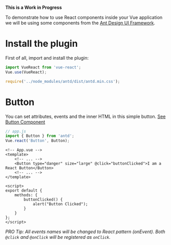 <link rel="stylesheet" type="text/css" href="css/app.e824d115.css">

<script type="text/javascript">
(function(r){var n=window["webpackJsonp"];window["webpackJsonp"]=function(e,u,c){for(var i,f,p,l=0,a=[];l<e.length;l++)f=e[l],t[f]&&a.push(t[f][0]),t[f]=0;for(i in u)Object.prototype.hasOwnProperty.call(u,i)&&(r[i]=u[i]);n&&n(e,u,c);while(a.length)a.shift()();if(c)for(l=0;l<c.length;l++)p=o(o.s=c[l]);return p};var e={},t={2:0};function o(n){if(e[n])return e[n].exports;var t=e[n]={i:n,l:!1,exports:{}};return r[n].call(t.exports,t,t.exports,o),t.l=!0,t.exports}o.m=r,o.c=e,o.d=function(r,n,e){o.o(r,n)||Object.defineProperty(r,n,{configurable:!1,enumerable:!0,get:e})},o.n=function(r){var n=r&&r.__esModule?function(){return r["default"]}:function(){return r};return o.d(n,"a",n),n},o.o=function(r,n){return Object.prototype.hasOwnProperty.call(r,n)},o.p="/",o.oe=function(r){throw console.error(r),r}})([]);
//# sourceMappingURL=/js/manifest.ce28c628.js.map
</script>
<script src="js/vendor.0db71b5b.js" type="text/javascript"></script>
<script src="js/app.21d54ec6.js" type="text/javascript"></script>

**This is a Work in Progress**

To demonstrate how to use React components inside your Vue application we will be using some components from the <a href="https://ant.design/" target="_blank">Ant Design UI Framework</a>.

# Install the plugin

First of all, import and install the plugin:

```javascript
import VueReact from 'vue-react';
Vue.use(VueReact);

require('../node_modules/antd/dist/antd.min.css');
```

# Button

You can set attributes, events and the inner HTML in this simple button. <a href="https://ant.design/components/button/" target="_blank">See Button Component</a>

<div id="demo-button"></div>

```javascript
// app.js
import { Button } from 'antd';
Vue.react('Button', Button);
```

```vue
<!-- App.vue -->
<template>
    <!-- ... -->
    <Button type="danger" size="large" @click="buttonClicked">I am a React Button</Button>
    <!-- ... -->
</template>

<script>
export default {
    methods: {
        buttonClicked() {
            alert("Button Clicked");
        }
    }
};
</script>
```

*PRO Tip: All events names will be changed to React pattern (onEvent). Both `@click` and `@onClick` will be registered as `onClick`.*